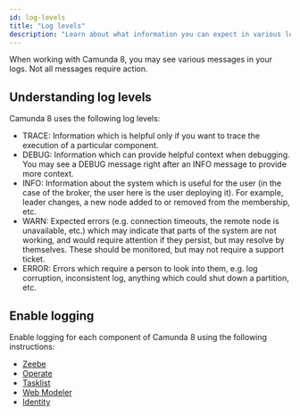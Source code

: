 ```yaml
---
id: log-levels
title: "Log levels"
description: "Learn about what information you can expect in various log levels and how to handle them"
---
```


When working with Camunda 8, you may see various messages in your logs. Not all messages require action.

## Understanding log levels

Camunda 8 uses the following log levels:

- TRACE: Information which is helpful only if you want to trace the execution of a particular component.
- DEBUG: Information which can provide helpful context when debugging. You may see a DEBUG message right after an INFO message to provide more context.
- INFO: Information about the system which is useful for the user (in the case of the broker, the user here is the user deploying it). For example, leader changes, a new node added to or removed from the membership, etc.
- WARN: Expected errors (e.g. connection timeouts, the remote node is unavailable, etc.) which may indicate that parts of the system are not working, and would require attention if they persist, but may resolve by themselves. These should be monitored, but may not require a support ticket.
- ERROR: Errors which require a person to look into them, e.g. log corruption, inconsistent log, anything which could shut down a partition, etc.

## Enable logging

Enable logging for each component of Camunda 8 using the following instructions:

- [Zeebe](/self-managed/zeebe-deployment/configuration/logging.md)
- [Operate](/self-managed/operate-deployment/operate-configuration.md#logging)
- [Tasklist](/self-managed/tasklist-deployment/tasklist-configuration.md#logging)
- [Web Modeler](/self-managed/modeler/web-modeler/configuration/logging.md)
- [Identity](/self-managed/identity/miscellaneous/configure-logging.md)
